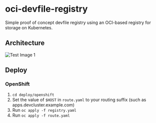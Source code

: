 # oci-devfile-registry

Simple proof of concept devfile registry using an OCI-based registry for storage on Kubernetes.

## Architecture
![Test Image 1](https://user-images.githubusercontent.com/606959/88183913-5e417280-cc32-11ea-9509-651bb44d9280.png)

## Deploy

### OpenShift

1) `cd deploy/openshift`
2) Set the value of `$HOST` in `route.yaml` to your routing suffix (such as apps.devcluster.example.com)
3) Run `oc apply -f registry.yaml`
4) Run `oc apply -f route.yaml`
